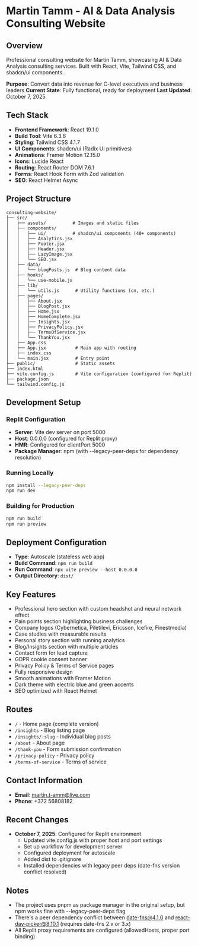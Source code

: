 # Martin Tamm - AI & Data Analysis Consulting Website

## Overview
Professional consulting website for Martin Tamm, showcasing AI & Data Analysis consulting services. Built with React, Vite, Tailwind CSS, and shadcn/ui components.

**Purpose**: Convert data into revenue for C-level executives and business leaders
**Current State**: Fully functional, ready for deployment
**Last Updated**: October 7, 2025

## Tech Stack
- **Frontend Framework**: React 19.1.0
- **Build Tool**: Vite 6.3.6
- **Styling**: Tailwind CSS 4.1.7
- **UI Components**: shadcn/ui (Radix UI primitives)
- **Animations**: Framer Motion 12.15.0
- **Icons**: Lucide React
- **Routing**: React Router DOM 7.6.1
- **Forms**: React Hook Form with Zod validation
- **SEO**: React Helmet Async

## Project Structure
```
consulting-website/
├── src/
│   ├── assets/          # Images and static files
│   ├── components/
│   │   ├── ui/          # shadcn/ui components (40+ components)
│   │   ├── Analytics.jsx
│   │   ├── Footer.jsx
│   │   ├── Header.jsx
│   │   ├── LazyImage.jsx
│   │   └── SEO.jsx
│   ├── data/
│   │   └── blogPosts.js  # Blog content data
│   ├── hooks/
│   │   └── use-mobile.js
│   ├── lib/
│   │   └── utils.js      # Utility functions (cn, etc.)
│   ├── pages/
│   │   ├── About.jsx
│   │   ├── BlogPost.jsx
│   │   ├── Home.jsx
│   │   ├── HomeComplete.jsx
│   │   ├── Insights.jsx
│   │   ├── PrivacyPolicy.jsx
│   │   ├── TermsOfService.jsx
│   │   └── ThankYou.jsx
│   ├── App.css
│   ├── App.jsx           # Main app with routing
│   ├── index.css
│   └── main.jsx          # Entry point
├── public/               # Static assets
├── index.html
├── vite.config.js        # Vite configuration (configured for Replit)
├── package.json
└── tailwind.config.js
```

## Development Setup

### Replit Configuration
- **Server**: Vite dev server on port 5000
- **Host**: 0.0.0.0 (configured for Replit proxy)
- **HMR**: Configured for clientPort 5000
- **Package Manager**: npm (with --legacy-peer-deps for dependency resolution)

### Running Locally
```bash
npm install --legacy-peer-deps
npm run dev
```

### Building for Production
```bash
npm run build
npm run preview
```

## Deployment Configuration
- **Type**: Autoscale (stateless web app)
- **Build Command**: `npm run build`
- **Run Command**: `npx vite preview --host 0.0.0.0`
- **Output Directory**: `dist/`

## Key Features
- Professional hero section with custom headshot and neural network effect
- Pain points section highlighting business challenges
- Company logos (Cybernetica, Piletilevi, Ericsson, Icefire, Finestmedia)
- Case studies with measurable results
- Personal story section with running analytics
- Blog/Insights section with multiple articles
- Contact form for lead capture
- GDPR cookie consent banner
- Privacy Policy & Terms of Service pages
- Fully responsive design
- Smooth animations with Framer Motion
- Dark theme with electric blue and green accents
- SEO optimized with React Helmet

## Routes
- `/` - Home page (complete version)
- `/insights` - Blog listing page
- `/insights/:slug` - Individual blog posts
- `/about` - About page
- `/thank-you` - Form submission confirmation
- `/privacy-policy` - Privacy policy
- `/terms-of-service` - Terms of service

## Contact Information
- **Email**: martin.t-amm@live.com
- **Phone**: +372 56808182

## Recent Changes
- **October 7, 2025**: Configured for Replit environment
  - Updated vite.config.js with proper host and port settings
  - Set up workflow for development server
  - Configured deployment for autoscale
  - Added dist to .gitignore
  - Installed dependencies with legacy peer deps (date-fns version conflict resolved)

## Notes
- The project uses pnpm as package manager in the original setup, but npm works fine with --legacy-peer-deps flag
- There's a peer dependency conflict between date-fns@4.1.0 and react-day-picker@8.10.1 (requires date-fns 2.x or 3.x)
- All Replit proxy requirements are configured (allowedHosts, proper port binding)
